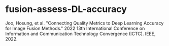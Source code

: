 # fusion-assess-DL-accuracy
Joo, Hosung, et al. "Connecting Quality Metrics to Deep Learning Accuracy for Image Fusion Methods." 2022 13th International Conference on Information and Communication Technology Convergence (ICTC). IEEE, 2022.
